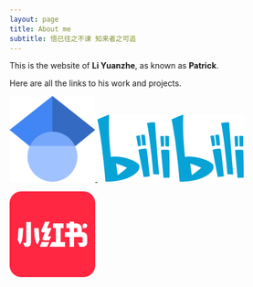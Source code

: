 ```yaml
---
layout: page
title: About me
subtitle: 悟已往之不谏 知来者之可追
---
```


This is the website of **Li Yuanzhe**, as known as **Patrick**. 

Here are all the links to his work and projects.

<a href="https://scholar.google.com/citations?user=gAskz6UAAAAJ&hl=en" target="_blank" title="Scholar">
  <img src="assets/img/Google_Scholar_logo.svg" alt="Google Scholar" style="width:150px;height:150px;">
</a>


<a href="https://b23.tv/S4k0WAI" target="_blank" title="哔哩哔哩">
  <img src="assets/img/bilibili-logo.svg" alt="Bilibili" style="width:256px;height:117.1px;">
</a>


<a href="[https://b23.tv/S4k0WAI](https://www.xiaohongshu.com/user/profile/5936190250c4b424ac4752c7?xsec_token=YBLTgbIzj2kFeQob1Vbw_w7BiSxaWVa9aovQevPd6NmK8=&xsec_source=app_share&xhsshare=CopyLink&appuid=5936190250c4b424ac4752c7&apptime=1741314966&share_id=0c7c1f5c7236487e9ade87cd0d2218b8
)" target="_blank" title="RedNote">
  <img src="assets/img/xiaohongshu-logo.png" alt="RedNote" style="width:150px;height:150px;">
</a>

